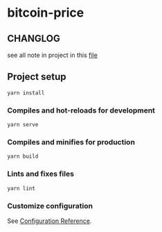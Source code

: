 # bitcoin-price

## CHANGLOG

see all note in project in this [file](https://github.com/davodaslanifakor/chart-bitcoin/blob/master/CAHNGELOG.md)

## Project setup

```
yarn install
```

### Compiles and hot-reloads for development

```
yarn serve
```

### Compiles and minifies for production

```
yarn build
```

### Lints and fixes files

```
yarn lint
```

### Customize configuration

See [Configuration Reference](https://cli.vuejs.org/config/).
